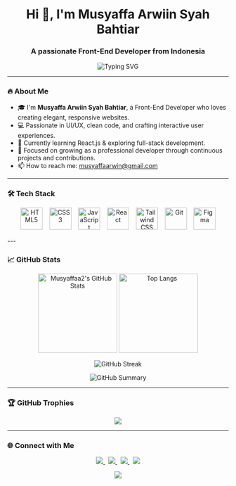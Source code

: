 <h1 align="center">Hi 👋, I'm Musyaffa Arwiin Syah Bahtiar</h1>
<h3 align="center">A passionate Front-End Developer from Indonesia</h3>

<p align="center">
  <img src="https://readme-typing-svg.herokuapp.com?font=Fira+Code&size=22&pause=1000&color=36BCF7&center=true&vCenter=true&width=435&lines=Welcome+to+my+GitHub!;I'm+a+Front-End+Developer;Always+learning+something+new!" alt="Typing SVG" />
</p>

---

### 🔥 About Me
- 🎓 I'm **Musyaffa Arwiin Syah Bahtiar**, a Front-End Developer who loves creating elegant, responsive websites.
- 💻 Passionate in UI/UX, clean code, and crafting interactive user experiences.
- 🚀 Currently learning React.js & exploring full-stack development.
- 🌱 Focused on growing as a professional developer through continuous projects and contributions.
- 📫 How to reach me: musyaffaarwin@gmail.com

---

### 🛠️ Tech Stack
<p align="center">
  <img src="https://cdn.jsdelivr.net/gh/devicons/devicon/icons/html5/html5-original.svg" alt="HTML5" width="50" height="50"/>
  &nbsp;&nbsp;
  <img src="https://cdn.jsdelivr.net/gh/devicons/devicon/icons/css3/css3-original.svg" alt="CSS3" width="50" height="50"/>
  &nbsp;&nbsp;
  <img src="https://cdn.jsdelivr.net/gh/devicons/devicon/icons/javascript/javascript-original.svg" alt="JavaScript" width="50" height="50"/>
  &nbsp;&nbsp;
  <img src="https://cdn.jsdelivr.net/gh/devicons/devicon/icons/react/react-original.svg" alt="React" width="50" height="50"/>
  &nbsp;&nbsp;
  <img src="https://cdn.jsdelivr.net/gh/devicons/devicon/icons/tailwindcss/tailwindcss-original.svg" alt="Tailwind CSS" width="50" height="50"/>
  &nbsp;&nbsp;
  <img src="https://cdn.jsdelivr.net/gh/devicons/devicon/icons/git/git-original.svg" alt="Git" width="50" height="50"/>
  &nbsp;&nbsp;
  <img src="https://cdn.jsdelivr.net/gh/devicons/devicon/icons/figma/figma-original.svg" alt="Figma" width="50" height="50"/>
</p>
---


### 📈 GitHub Stats
<p align="center">
  <img height="180em" src="https://github-readme-stats.vercel.app/api?username=Musyaffaa2&show_icons=true&theme=radical&hide_title=true" alt="Musyaffaa2's GitHub Stats"/>
  <img height="180em" src="https://github-readme-stats.vercel.app/api/top-langs/?username=Musyaffaa2&theme=radical&layout=compact" alt="Top Langs"/>
</p>

<p align="center">
  <img src="https://github-readme-streak-stats.herokuapp.com/?user=Musyaffaa2&theme=radical" alt="GitHub Streak"/>
</p>

<p align="center">
  <img src="https://github-profile-summary-cards.vercel.app/api/cards/profile-details?username=Musyaffaa2&theme=radical" alt="GitHub Summary"/>
</p>


---

### 🏆 GitHub Trophies
<p align="center">
  <img src="https://github-profile-trophy.vercel.app/?username=Musyaffaa2&theme=algolia&no-bg=true&margin-w=10" />
</p>

---

### 🌐 Connect with Me
<p align="center">
  <a href="https://linkedin.com/in/musyaffa-arwiin" target="_blank" title="Connect on LinkedIn">
    <img src="https://img.shields.io/badge/LinkedIn-Connect-blue?style=for-the-badge&logo=linkedin&logoColor=white" />
  </a>
  &nbsp;
  <a href="https://instagram.com/yaaffaaa_" target="_blank" title="Follow me on Instagram">
    <img src="https://img.shields.io/badge/Instagram-Follow-E4405F?style=for-the-badge&logo=instagram&logoColor=white" />
  </a>
  &nbsp;
  <a href="https://github.com/Musyaffaa2" target="_blank" title="Check out my projects">
    <img src="https://img.shields.io/badge/GitHub-Portfolio-181717?style=for-the-badge&logo=github&logoColor=white" />
  </a>
  &nbsp;
  <a href="mailto:musyaffaarwin@gmail.com" target="_blank" title="Send me an email">
    <img src="https://img.shields.io/badge/Gmail-Contact-D14836?style=for-the-badge&logo=gmail&logoColor=white" />
  </a>
</p>

<p align="center">
  <img src="https://capsule-render.vercel.app/api?type=wave&color=0:36BCF7,100:9F36F7&height=100&section=footer"/>
</p>

